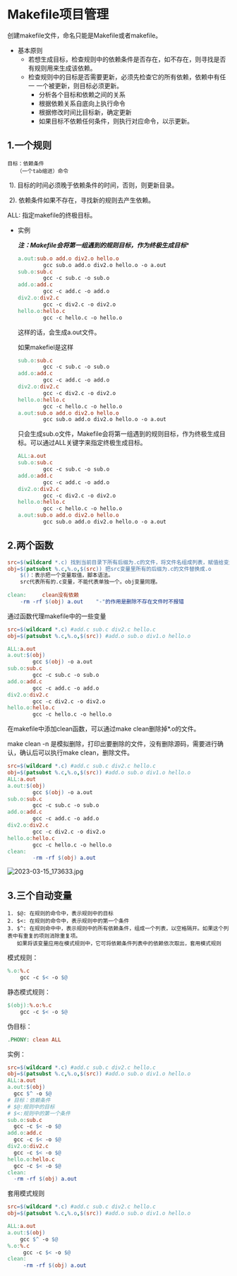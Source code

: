 # Makefile项目管理

创建makefile文件，命名只能是Makefile或者makefile。

* 基本原则
  * 若想生成目标，检查规则中的依赖条件是否存在，如不存在，则寻找是否有规则用来生成该依赖。
  * 检查规则中的目标是否需要更新，必须先检查它的所有依赖，依赖中有任一 一个被更新，则目标必须更新。
    * 分析各个目标和依赖之间的关系
    * 根据依赖关系自底向上执行命令
    * 根据修改时间比目标新，确定更新
    * 如果目标不依赖任何条件，则执行对应命令，以示更新。

## 1.一个规则

```text
目标：依赖条件
​	（一个tab缩进）命令
```

​		1). 目标的时间必须晚于依赖条件的时间，否则，则更新目录。

​		2). 依赖条件如果不存在，寻找新的规则去产生依赖。

ALL: 指定makefile的终极目标。

- 实例

  ***注：Makefile会将第一组遇到的规则目标，作为终极生成目标****

  ```makefile	
  a.out:sub.o add.o div2.o hello.o
          gcc sub.o add.o div2.o hello.o -o a.out
  sub.o:sub.c
          gcc -c sub.c -o sub.o
  add.o:add.c
          gcc -c add.c -o add.o
  div2.o:div2.c
          gcc -c div2.c -o div2.o
  hello.o:hello.c
          gcc -c hello.c -o hello.o
  ```

  这样的话，会生成a.out文件。

  如果makefiel是这样

  ```makefile
  sub.o:sub.c
          gcc -c sub.c -o sub.o
  add.o:add.c
          gcc -c add.c -o add.o
  div2.o:div2.c
          gcc -c div2.c -o div2.o
  hello.o:hello.c
          gcc -c hello.c -o hello.o
  a.out:sub.o add.o div2.o hello.o
          gcc sub.o add.o div2.o hello.o -o a.out
  ```

  只会生成sub.o文件，Makefile会将第一组遇到的规则目标，作为终极生成目标。可以通过ALL关键字来指定终极生成目标。

  ```makefile
  ALL:a.out
  sub.o:sub.c
          gcc -c sub.c -o sub.o
  add.o:add.c
          gcc -c add.c -o add.o
  div2.o:div2.c
          gcc -c div2.c -o div2.o
  hello.o:hello.c
          gcc -c hello.c -o hello.o
  a.out:sub.o add.o div2.o hello.o
          gcc sub.o add.o div2.o hello.o -o a.out
  ```

## 2.两个函数

```makefile
src=$(wildcard *.c) 找到当前目录下所有后缀为.c的文件，将文件名组成列表，赋值给变量src
obj=$(patsubst %.c,%.o,$(src)) 把src变量里所有的后缀为.c的文件替换成.o
	$()：表示把一个变量取值，脚本语法。
	src代表所有的.c变量，不能代表单独一个。obj变量同理。
	
clean:     clean没有依赖
    -rm -rf $(obj) a.out    "-"的作用是删除不存在文件时不报错
```

通过函数代理makefile中的一些变量

```makefile
src=$(wildcard *.c) #add.c sub.c div2.c hello.c
obj=$(patsubst %.c,%.o,$(src)) #add.o sub.o div1.o hello.o

ALL:a.out
a.out:$(obj)
        gcc $(obj) -o a.out
sub.o:sub.c
        gcc -c sub.c -o sub.o
add.o:add.c
        gcc -c add.c -o add.o
div2.o:div2.c
        gcc -c div2.c -o div2.o
hello.o:hello.c
        gcc -c hello.c -o hello.o
```

在makefile中添加clean函数，可以通过make clean删除掉*.o的文件。

make clean -n 是模拟删除，打印出要删除的文件，没有删除源码，需要进行确认，确认后可以执行make clean，删除文件。

```makefile
src=$(wildcard *.c) #add.c sub.c div2.c hello.c
obj=$(patsubst %.c,%.o,$(src)) #add.o sub.o div1.o hello.o
ALL:a.out
a.out:$(obj)
        gcc $(obj) -o a.out
sub.o:sub.c
        gcc -c sub.c -o sub.o
add.o:add.c
        gcc -c add.c -o add.o
div2.o:div2.c
        gcc -c div2.c -o div2.o
hello.o:hello.c
        gcc -c hello.c -o hello.o
clean:
        -rm -rf $(obj) a.out
```

![2023-03-15_173633.jpg](https://cdn.jsdelivr.net/gh/maphileas/blog_album@main/note/2023-03-15_173633.jpg)

## 3.三个自动变量

```text
1. $@: 在规则的命令中，表示规则中的目标
2. $<: 在规则的命令中，表示规则中的第一个条件
3. $^: 在规则命中中，表示规则中的所有依赖条件，组成一个列表，以空格隔开。如果这个列表中有重复的项则消除重复项。
   如果将该变量应用在模式规则中，它可将依赖条件列表中的依赖依次取出，套用模式规则
```

模式规则：

```makefile
%.o:%.c
    gcc -c $< -o $@
```

静态模式规则：

```makefile
$(obj):%.o:%.c
    gcc -c $< -o $@
```

伪目标：

```makefile
.PHONY: clean ALL
```

实例：

```makefile
src=$(wildcard *.c) #add.c sub.c div2.c hello.c
obj=$(patsubst %.c,%.o,$(src)) #add.o sub.o div1.o hello.o
ALL:a.out
a.out:$(obj)
  gcc $^ -o $@
# 目标：依赖条件
# $@:规则中的目标
# $<:规则中的第一个条件
sub.o:sub.c
  gcc -c $< -o $@
add.o:add.c
  gcc -c $< -o $@
div2.o:div2.c
  gcc -c $< -o $@
hello.o:hello.c
  gcc -c $< -o $@
clean:
  -rm -rf $(obj) a.out
```

套用模式规则

```makefile
src=$(wildcard *.c) #add.c sub.c div2.c hello.c
obj=$(patsubst %.c,%.o,$(src)) #add.o sub.o div1.o hello.o

ALL:a.out
a.out:$(obj)
    gcc $^ -o $@
%.o:%.c
     gcc -c $< -o $@
clean:
     -rm -rf $(obj) a.out
```

